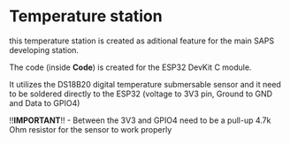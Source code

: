 # Temperature station

this temperature station is created as aditional feature for the main SAPS developing station.

The code (inside **Code**) is created for the ESP32 DevKit C module.

It utilizes the DS18B20 digital temperature submersable sensor and it need to be soldered directly to the ESP32 (voltage to 3V3 pin, Ground to GND and Data to GPIO4)

!!**IMPORTANT**!! - Between the 3V3 and GPIO4 need to be a pull-up 4.7k Ohm resistor for the sensor to work properly